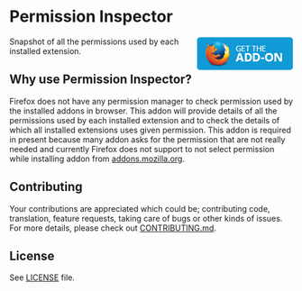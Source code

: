 # Permission Inspector

[<img align="right" src="affiliate.png">](https://addons.mozilla.org/en-US/firefox/addon/permission-inspector/)


Snapshot of all the permissions used by each installed extension.

## Why use Permission Inspector?
Firefox does not have any permission manager to check permission used by the installed addons in browser. This addon will provide details of all the permissions used by each installed extension and to check the details of which all installed extensions uses given permission. This addon is required in present because many addon asks for the permission that are not really needed and currently Firefox does not support to not select permission while installing addon from [addons.mozilla.org](https://addons.mozilla.org).

## Contributing

Your contributions are appreciated which could be; contributing code, translation, feature requests, taking care of bugs or other kinds of issues. For more details, please check out [CONTRIBUTING.md]( https://github.com/tsl143/addonManager/blob/master/.github/CONTRIBUTING.md).

## License

See [LICENSE](LICENSE) file.
